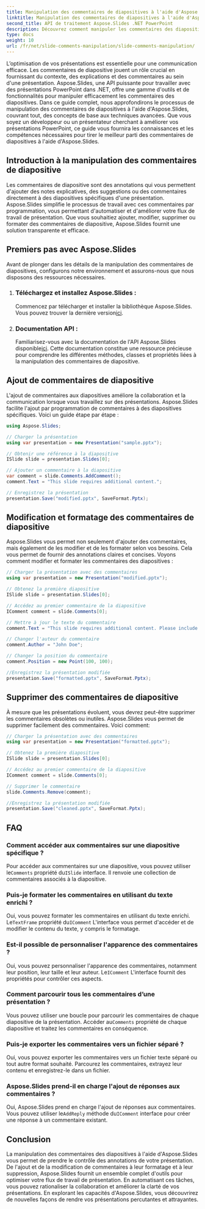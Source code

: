 ```yaml
---
title: Manipulation des commentaires de diapositives à l'aide d'Aspose.Slides
linktitle: Manipulation des commentaires de diapositives à l'aide d'Aspose.Slides
second_title: API de traitement Aspose.Slides .NET PowerPoint
description: Découvrez comment manipuler les commentaires des diapositives dans les présentations PowerPoint à l'aide de l'API Aspose.Slides pour .NET. Explorez des guides étape par étape et des exemples de code source pour ajouter, modifier et formater des commentaires de diapositive.
type: docs
weight: 10
url: /fr/net/slide-comments-manipulation/slide-comments-manipulation/
---
```


L’optimisation de vos présentations est essentielle pour une communication efficace. Les commentaires de diapositive jouent un rôle crucial en fournissant du contexte, des explications et des commentaires au sein d'une présentation. Aspose.Slides, une API puissante pour travailler avec des présentations PowerPoint dans .NET, offre une gamme d'outils et de fonctionnalités pour manipuler efficacement les commentaires des diapositives. Dans ce guide complet, nous approfondirons le processus de manipulation des commentaires de diapositives à l'aide d'Aspose.Slides, couvrant tout, des concepts de base aux techniques avancées. Que vous soyez un développeur ou un présentateur cherchant à améliorer vos présentations PowerPoint, ce guide vous fournira les connaissances et les compétences nécessaires pour tirer le meilleur parti des commentaires de diapositives à l'aide d'Aspose.Slides.

## Introduction à la manipulation des commentaires de diapositive

Les commentaires de diapositive sont des annotations qui vous permettent d'ajouter des notes explicatives, des suggestions ou des commentaires directement à des diapositives spécifiques d'une présentation. Aspose.Slides simplifie le processus de travail avec ces commentaires par programmation, vous permettant d'automatiser et d'améliorer votre flux de travail de présentation. Que vous souhaitiez ajouter, modifier, supprimer ou formater des commentaires de diapositive, Aspose.Slides fournit une solution transparente et efficace.

## Premiers pas avec Aspose.Slides

Avant de plonger dans les détails de la manipulation des commentaires de diapositives, configurons notre environnement et assurons-nous que nous disposons des ressources nécessaires.

1. ### Téléchargez et installez Aspose.Slides : 
	 Commencez par télécharger et installer la bibliothèque Aspose.Slides. Vous pouvez trouver la dernière version[ici](https://releases.aspose.com/slides/net/).

2. ### Documentation API : 
	 Familiarisez-vous avec la documentation de l'API Aspose.Slides disponible[ici](https://reference.aspose.com/slides/net/). Cette documentation constitue une ressource précieuse pour comprendre les différentes méthodes, classes et propriétés liées à la manipulation des commentaires de diapositive.

## Ajout de commentaires de diapositive

L'ajout de commentaires aux diapositives améliore la collaboration et la communication lorsque vous travaillez sur des présentations. Aspose.Slides facilite l'ajout par programmation de commentaires à des diapositives spécifiques. Voici un guide étape par étape :

```csharp
using Aspose.Slides;

// Charger la présentation
using var presentation = new Presentation("sample.pptx");

// Obtenir une référence à la diapositive
ISlide slide = presentation.Slides[0];

// Ajouter un commentaire à la diapositive
var comment = slide.Comments.AddComment();
comment.Text = "This slide requires additional content.";

// Enregistrez la présentation
presentation.Save("modified.pptx", SaveFormat.Pptx);
```

## Modification et formatage des commentaires de diapositive

Aspose.Slides vous permet non seulement d'ajouter des commentaires, mais également de les modifier et de les formater selon vos besoins. Cela vous permet de fournir des annotations claires et concises. Voyons comment modifier et formater les commentaires des diapositives :

```csharp
// Charger la présentation avec des commentaires
using var presentation = new Presentation("modified.pptx");

// Obtenez la première diapositive
ISlide slide = presentation.Slides[0];

// Accédez au premier commentaire de la diapositive
IComment comment = slide.Comments[0];

// Mettre à jour le texte du commentaire
comment.Text = "This slide requires additional content. Please include relevant statistics.";

// Changer l'auteur du commentaire
comment.Author = "John Doe";

// Changer la position du commentaire
comment.Position = new Point(100, 100);

//Enregistrez la présentation modifiée
presentation.Save("formatted.pptx", SaveFormat.Pptx);
```

## Supprimer des commentaires de diapositive

À mesure que les présentations évoluent, vous devrez peut-être supprimer les commentaires obsolètes ou inutiles. Aspose.Slides vous permet de supprimer facilement des commentaires. Voici comment:

```csharp
// Charger la présentation avec des commentaires
using var presentation = new Presentation("formatted.pptx");

// Obtenez la première diapositive
ISlide slide = presentation.Slides[0];

// Accédez au premier commentaire de la diapositive
IComment comment = slide.Comments[0];

// Supprimer le commentaire
slide.Comments.Remove(comment);

//Enregistrez la présentation modifiée
presentation.Save("cleaned.pptx", SaveFormat.Pptx);
```

## FAQ

### Comment accéder aux commentaires sur une diapositive spécifique ?

Pour accéder aux commentaires sur une diapositive, vous pouvez utiliser le`Comments` propriété du`ISlide` interface. Il renvoie une collection de commentaires associés à la diapositive.

### Puis-je formater les commentaires en utilisant du texte enrichi ?

 Oui, vous pouvez formater les commentaires en utilisant du texte enrichi. Le`TextFrame` propriété du`IComment` L'interface vous permet d'accéder et de modifier le contenu du texte, y compris le formatage.

### Est-il possible de personnaliser l'apparence des commentaires ?

 Oui, vous pouvez personnaliser l'apparence des commentaires, notamment leur position, leur taille et leur auteur. Le`IComment` L'interface fournit des propriétés pour contrôler ces aspects.

### Comment parcourir tous les commentaires d’une présentation ?

 Vous pouvez utiliser une boucle pour parcourir les commentaires de chaque diapositive de la présentation. Accéder au`Comments` propriété de chaque diapositive et traitez les commentaires en conséquence.

### Puis-je exporter les commentaires vers un fichier séparé ?

Oui, vous pouvez exporter les commentaires vers un fichier texte séparé ou tout autre format souhaité. Parcourez les commentaires, extrayez leur contenu et enregistrez-le dans un fichier.

### Aspose.Slides prend-il en charge l'ajout de réponses aux commentaires ?

 Oui, Aspose.Slides prend en charge l'ajout de réponses aux commentaires. Vous pouvez utiliser le`AddReply` méthode du`IComment` interface pour créer une réponse à un commentaire existant.

## Conclusion

La manipulation des commentaires des diapositives à l'aide d'Aspose.Slides vous permet de prendre le contrôle des annotations de votre présentation. De l'ajout et de la modification de commentaires à leur formatage et à leur suppression, Aspose.Slides fournit un ensemble complet d'outils pour optimiser votre flux de travail de présentation. En automatisant ces tâches, vous pouvez rationaliser la collaboration et améliorer la clarté de vos présentations. En explorant les capacités d'Aspose.Slides, vous découvrirez de nouvelles façons de rendre vos présentations percutantes et attrayantes.